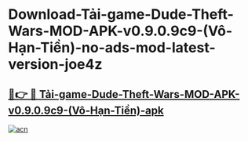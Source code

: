 # Download-Tải-game-Dude-Theft-Wars-MOD-APK-v0.9.0.9c9-(Vô-Hạn-Tiền)-no-ads-mod-latest-version-joe4z

<h2><a href="https://indoapkmods.web.app?title=Tải-game-Dude-Theft-Wars-MOD-APK-v0.9.0.9c9-(Vô-Hạn-Tiền)">🔗👉 🔴 Tải-game-Dude-Theft-Wars-MOD-APK-v0.9.0.9c9-(Vô-Hạn-Tiền)-apk </a></h2>

[![acn](https://github.com/user-attachments/assets/0f9c940e-d8b0-45ae-aac7-cd30a18b3e1c)](https://indoapkmods.web.app?title=Tải-game-Dude-Theft-Wars-MOD-APK-v0.9.0.9c9-(Vô-Hạn-Tiền))

